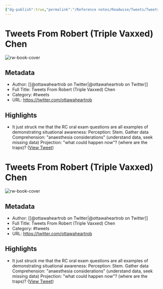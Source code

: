 ```yaml
---
{"dg-publish":true,"permalink":"/Reference notes/Readwise/Tweets/Tweets From Robert (Triple Vaxxed) Chen/"}
---
```


# Tweets From Robert (Triple Vaxxed) Chen

![rw-book-cover](https://pbs.twimg.com/profile_images/1050073430064857088/JiEvZMIh.jpg)

## Metadata
- Author: [[@ottawaheartrob on Twitter\|@ottawaheartrob on Twitter]]
- Full Title: Tweets From Robert (Triple Vaxxed) Chen
- Category: #tweets
- URL: https://twitter.com/ottawaheartrob

## Highlights
- It just struck me that the RC oral exam questions are all examples of demonstrating situational awareness:
  Perception: Stem. Gather data
  Comprehension: "anaesthesia considerations" (understand data, seek missing data)
  Projection: "what could happen now"? (where are the traps)? ([View Tweet](https://twitter.com/ottawaheartrob/status/1543028819749212161))
# Tweets From Robert (Triple Vaxxed) Chen

![rw-book-cover](https://pbs.twimg.com/profile_images/1050073430064857088/JiEvZMIh.jpg)

## Metadata
- Author: [[@ottawaheartrob on Twitter\|@ottawaheartrob on Twitter]]
- Full Title: Tweets From Robert (Triple Vaxxed) Chen
- Category: #tweets
- URL: https://twitter.com/ottawaheartrob

## Highlights
- It just struck me that the RC oral exam questions are all examples of demonstrating situational awareness:
  Perception: Stem. Gather data
  Comprehension: "anaesthesia considerations" (understand data, seek missing data)
  Projection: "what could happen now"? (where are the traps)? ([View Tweet](https://twitter.com/ottawaheartrob/status/1543028819749212161))
